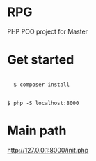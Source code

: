 # RPG
PHP POO project for Master



# Get started


<code>
  $ composer install
  
  $ php -S localhost:8000
</code>


# Main path 


http://127.0.0.1:8000/init.php

